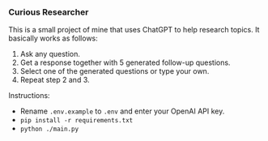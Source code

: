 ### Curious Researcher

This is a small project of mine that uses ChatGPT to help research topics. It basically works as follows:

1. Ask any question.
2. Get a response together with 5 generated follow-up questions.
3. Select one of the generated questions or type your own.
4. Repeat step 2 and 3.

Instructions:
- Rename `.env.example` to `.env` and enter your OpenAI API key. 
- `pip install -r requirements.txt`
- `python ./main.py`
